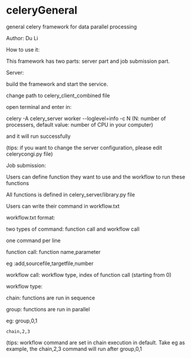 # celeryGeneral
general celery framework for data parallel processing

Author: Du Li

How to use it:

This framework has two parts: server part and job submission part.


Server: 

build the framework and start the service.

change path to celery_client_combined file

open terminal and enter in:

celery -A celery_server worker --loglevel=info -c N (N: number of processers, default value: number of CPU in your computer)

and it will run successfully

(tips: if you want to change the server configuration, please edit celerycongi.py file)



Job submission:

Users can define function they want to use and the workflow to run these functions

All functions is defined in celery_server/library.py file

Users can write their command in workflow.txt


workflow.txt format:

two types of command: function call and workflow call

one command per line

function call: function name,parameter

eg :add,sourcefile,targetfile,number

workflow call: workflow type, index of function call (starting from 0)

workflow type:

  chain: functions are run in sequence
  
  group: functions are run in parallel

eg: group,0,1

    chain,2,3
    
(tips: workflow command are set in chain execution in default. Take eg as example, the chain,2,3 command will run after group,0,1
  
